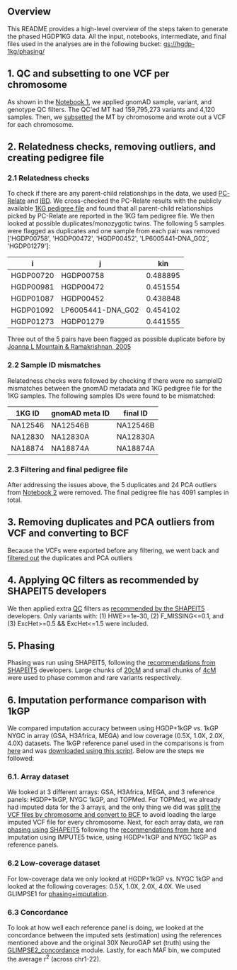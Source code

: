 ## Overview

This README provides a high-level overview of the steps taken to generate the phased HGDP1KG data.
All the input, notebooks, intermediate, and final files used in the analyses are in the following
bucket: [gs://hgdp-1kg/phasing/]()

## 1. QC and subsetting to one VCF per chromosome

As shown in the [Notebook 1](https://nbviewer.org/github/atgu/hgdp_tgp/blob/master/tutorials/nb1.ipynb), we applied gnomAD sample, variant, and genotype QC filters. The QC'ed MT
had 159,795,273 variants and 4,120 samples. Then, we
[subsetted](https://github.com/atgu/hgdp_tgp/tree/master/phasing/prepare_data_phasing.py) the MT
by chromosome and wrote out a VCF for each chromosome.


## 2. Relatedness checks, removing outliers, and creating pedigree file
### 2.1 Relatedness checks
To check if there are any parent-child relationships in the data, we used
[PC-Relate](https://hail.is/docs/0.2/methods/relatedness.html#hail.methods.pc_relate) and
[IBD](https://hail.is/docs/0.2/methods/relatedness.html#hail.methods.identity_by_descent). We cross-checked
the PC-Relate results with the publicly available
[1KG pedigree file](http://ftp.1000genomes.ebi.ac.uk/vol1/ftp/data_collections/1000G_2504_high_coverage/working/1kGP.3202_samples.pedigree_info.txt)
and found that all parent-child relationships picked by PC-Relate are reported in the 1KG fam pedigree file.
We then looked at possible duplicates/monozygotic twins. The following 5 samples were flagged as duplicates
and one sample from each pair was removed ['HGDP00758', 'HGDP00472', 'HGDP00452', 'LP6005441-DNA_G02', 'HGDP01279']:

| i        | j | kin    |
|----------|----------|----------|
| HGDP00720  | HGDP00758 | 0.488895  |
| HGDP00981	 | HGDP00472 | 0.451554  |
| HGDP01087    | HGDP00452 | 0.438848  |
| HGDP01092 | LP6005441-DNA_G02 | 0.454102  |
| HGDP01273    | HGDP01279 | 0.441555  |

Three out of the 5 pairs have been flagged as possible duplicate before by [Joanna L Mountain & Ramakrishnan, 2005](https://www.ncbi.nlm.nih.gov/pmc/articles/PMC3525116/)

### 2.2 Sample ID mismatches
Relatedness checks were followed by checking if there were no sampleID mismatches between the
gnomAD metadata and 1KG pedigree file for the 1KG samples. The following samples IDs were found to be mismatched:

| 1KG ID     | gnomAD meta ID | final ID |
|------------|----------------|----------|
| NA12546  | NA12546B      | NA12546B |
| NA12830	 | NA12830A      | NA12830A |
| NA18874  | NA18874A      | NA18874A |

### 2.3 Filtering and final pedigree file
After addressing the issues above, the 5 duplicates and 24 PCA outliers from
[Notebook 2](https://nbviewer.org/github/atgu/hgdp_tgp/blob/master/tutorials/nb2.ipynb) were
removed. The final pedigree file has 4091 samples in total.

## 3. Removing duplicates and PCA outliers from VCF and converting to BCF
Because the VCFs were exported before any filtering, we went back and
[filtered out](https://github.com/atgu/hgdp_tgp/tree/master/phasing/filter_and_convert_to_bcf.py)
the duplicates and PCA outliers

## 4. Applying QC filters as recommended by SHAPEIT5 developers
We then applied extra [QC](https://github.com/atgu/hgdp_tgp/tree/master/phasing/qc.py) filters as [recommended by the SHAPEIT5](https://odelaneau.github.io/shapeit5/docs/tutorials/ukb_wgs/) developers. Only variants with: (1) HWE>=1e-30, (2) F_MISSING<=0.1, and (3) ExcHet>=0.5 && ExcHet<=1.5 were included.

## 5. Phasing
Phasing was run using SHAPEIT5, following the [recommendations from SHAPEIT5](https://odelaneau.github.io/shapeit5/docs/tutorials/ukb_wgs/#phasing) developers.
Large chunks of [20cM](https://github.com/odelaneau/shapeit5/tree/main/resources/chunks/b38/20cM) and small chunks of [4cM](https://github.com/odelaneau/shapeit5/tree/main/resources/chunks/b38/4cM)
were used to phase common and rare variants respectively.

## 6. Imputation performance comparison with 1kGP
We compared  imputation accuracy between using HGDP+1kGP vs. 1kGP NYGC in array (GSA, H3Africa, MEGA) and
low coverage (0.5X, 1.0X, 2.0X, 4.0X) datasets. The 1kGP reference panel used in the comparisons is from [here](http://ftp.1000genomes.ebi.ac.uk/vol1/ftp/data_collections/1000G_2504_high_coverage/working/20220422_3202_phased_SNV_INDEL_SV) and
was [downloaded using this script](https://github.com/atgu/hgdp_tgp/tree/master/phasing/comparisons/donwload_1kgp.sh). Below are the steps
we followed:

### 6.1. Array dataset
We looked at 3 different arrays: GSA, H3Africa, MEGA, and 3 reference panels: HGDP+1kGP, NYGC 1kGP, and TOPMed. For TOPMed,
we already had imputed data for the 3 arrays, and the only thing we did was
[split the VCF files by chromosome and convert to BCF](https://github.com/atgu/hgdp_tgp/tree/master/phasing/comparisons/split_topmed_by_chrom.py)
to avoid loading the large imputed VCF file for every chromosome. Next, for each array data, we ran [phasing
using SHAPEIT5](https://github.com/atgu/hgdp_tgp/tree/master/phasing/comparisons/impute_array.py) following the [recommendations from here](https://odelaneau.github.io/shapeit5/docs/tutorials/ukb_snp_array/#phasing)
and imputation using IMPUTE5 twice, using HGDP+1kGP and NYGC 1kGP as reference panels. 

### 6.2 Low-coverage dataset
For low-coverage data we only looked at HGDP+1kGP vs. NYGC 1kGP and looked at the following coverages: 0.5X, 1.0X, 2.0X, 4.0X.
We used GLIMPSE1 for [phasing+imputation](https://github.com/atgu/hgdp_tgp/tree/master/phasing/comparisons/impute_lowcov.py).

### 6.3 Concordance
To look at how well each reference panel is doing, we looked at the concordance between the imputed sets (estimation) using the references
mentioned above and the original 30X NeuroGAP set (truth) using the [GLIMPSE2_concordance](https://odelaneau.github.io/GLIMPSE/docs/documentation/concordance/) module.
Lastly, for each MAF bin, we computed the average r<sup>2</sup> (across chr1-22).
